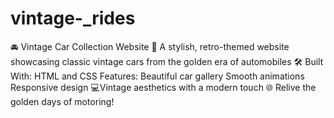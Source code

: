 # vintage-_rides
🚘 Vintage Car Collection Website 🏁 A stylish, retro-themed website showcasing classic vintage cars from the golden era of automobiles 🛠️ Built With: HTML and CSS Features: Beautiful car gallery Smooth animations Responsive design 💻Vintage aesthetics with a modern touch 🌐 Relive the golden days of motoring!
